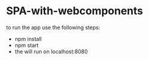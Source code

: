 # SPA-with-webcomponents
to run the app use the following steps:
- npm install
- npm start 
- the will run on localhost:8080 
